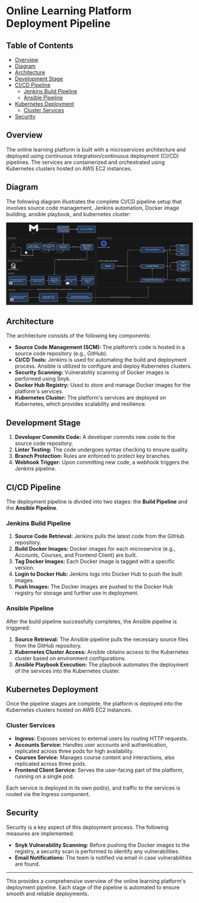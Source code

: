 # Online Learning Platform Deployment Pipeline

## Table of Contents

-   [Overview](#overview)
-   [Diagram](#diagram)
-   [Architecture](#architecture)
-   [Development Stage](#development-stage)
-   [CI/CD Pipeline](#cicd-pipeline)
    -   [Jenkins Build Pipeline](#jenkins-build-pipeline)
    -   [Ansible Pipeline](#ansible-pipeline)
-   [Kubernetes Deployment](#kubernetes-deployment)
    -   [Cluster Services](#cluster-services)
-   [Security](#security)

## Overview

The online learning platform is built with a microservices architecture and deployed using continuous integration/continuous deployment (CI/CD) pipelines. The services are containerized and orchestrated using Kubernetes clusters hosted on AWS EC2 instances.

## Diagram

The following diagram illustrates the complete CI/CD pipeline setup that involves source code management, Jenkins automation, Docker image building, ansible playbook, and kubernetes cluster:

![Online Diagram](diagrams/online-learning-diagram.svg)

## Architecture

The architecture consists of the following key components:

-   **Source Code Management (SCM):** The platform’s code is hosted in a source code repository (e.g., GitHub).
-   **CI/CD Tools:** Jenkins is used for automating the build and deployment process. Ansible is utilized to configure and deploy Kubernetes clusters.
-   **Security Scanning:** Vulnerability scanning of Docker images is performed using Snyk.
-   **Docker Hub Registry:** Used to store and manage Docker images for the platform's services.
-   **Kubernetes Cluster:** The platform's services are deployed on Kubernetes, which provides scalability and resilience.

## Development Stage

1. **Developer Commits Code:** A developer commits new code to the source code repository.
2. **Linter Testing:** The code undergoes syntax checking to ensure quality.
3. **Branch Protection:** Rules are enforced to protect key branches.
4. **Webhook Trigger:** Upon committing new code, a webhook triggers the Jenkins pipeline.

## CI/CD Pipeline

The deployment pipeline is divided into two stages: the **Build Pipeline** and the **Ansible Pipeline**.

### Jenkins Build Pipeline

1. **Source Code Retrieval:** Jenkins pulls the latest code from the GitHub repository.
2. **Build Docker Images:** Docker images for each microservice (e.g., Accounts, Courses, and Frontend Client) are built.
3. **Tag Docker Images:** Each Docker image is tagged with a specific version.
4. **Login to Docker Hub:** Jenkins logs into Docker Hub to push the built images.
5. **Push Images:** The Docker images are pushed to the Docker Hub registry for storage and further use in deployment.

### Ansible Pipeline

After the build pipeline successfully completes, the Ansible pipeline is triggered:

1. **Source Retrieval:** The Ansible pipeline pulls the necessary source files from the GitHub repository.
2. **Kubernetes Cluster Access:** Ansible obtains access to the Kubernetes cluster based on environment configurations.
3. **Ansible Playbook Execution:** The playbook automates the deployment of the services into the Kubernetes cluster.

## Kubernetes Deployment

Once the pipeline stages are complete, the platform is deployed into the Kubernetes clusters hosted on AWS EC2 instances.

### Cluster Services

-   **Ingress:** Exposes services to external users by routing HTTP requests.
-   **Accounts Service:** Handles user accounts and authentication, replicated across three pods for high availability.
-   **Courses Service:** Manages course content and interactions, also replicated across three pods.
-   **Frontend Client Service:** Serves the user-facing part of the platform, running on a single pod.

Each service is deployed in its own pod(s), and traffic to the services is routed via the Ingress component.

## Security

Security is a key aspect of this deployment process. The following measures are implemented:

-   **Snyk Vulnerability Scanning:** Before pushing the Docker images to the registry, a security scan is performed to identify any vulnerabilities.
-   **Email Notifications:** The team is notified via email in case vulnerabilities are found.

---

This provides a comprehensive overview of the online learning platform's deployment pipeline. Each stage of the pipeline is automated to ensure smooth and reliable deployments.
